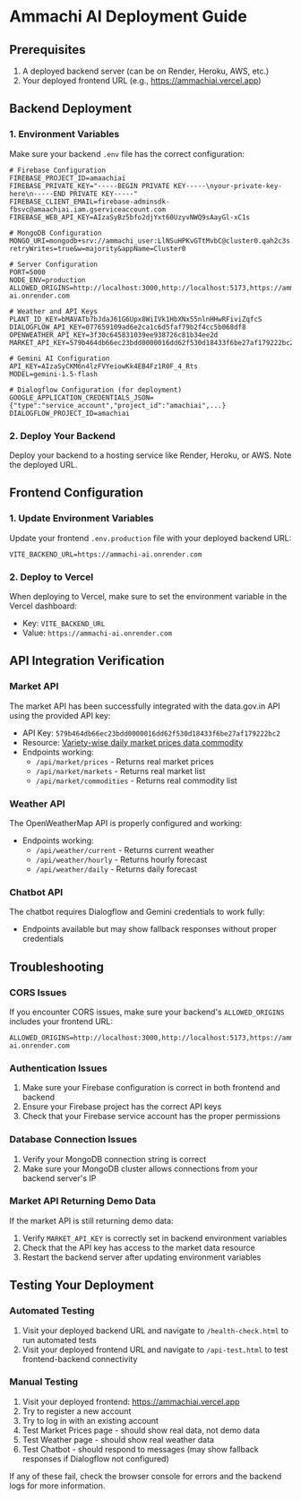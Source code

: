 # Ammachi AI Deployment Guide

## Prerequisites
1. A deployed backend server (can be on Render, Heroku, AWS, etc.)
2. Your deployed frontend URL (e.g., https://ammachiai.vercel.app)

## Backend Deployment

### 1. Environment Variables
Make sure your backend `.env` file has the correct configuration:

```
# Firebase Configuration
FIREBASE_PROJECT_ID=amaachiai
FIREBASE_PRIVATE_KEY="-----BEGIN PRIVATE KEY-----\nyour-private-key-here\n-----END PRIVATE KEY-----"
FIREBASE_CLIENT_EMAIL=firebase-adminsdk-fbsvc@amaachiai.iam.gserviceaccount.com
FIREBASE_WEB_API_KEY=AIzaSyBz5bfo2djYxt60UzyvNWQ9sAayGl-xC1s

# MongoDB Configuration
MONGO_URI=mongodb+srv://ammachi_user:LlNSuHPKvGTtMvbC@cluster0.qah2c3s.mongodb.net/ammachi_ai?retryWrites=true&w=majority&appName=Cluster0

# Server Configuration
PORT=5000
NODE_ENV=production
ALLOWED_ORIGINS=http://localhost:3000,http://localhost:5173,https://ammachiai.vercel.app,https://ammachi-ai.onrender.com

# Weather and API Keys
PLANT_ID_KEY=bMAVATb7bJdaJ61G6Upx8WiIVk1HbXNx55nlnHHwRFiviZqfcS
DIALOGFLOW_API_KEY=077659109ad6e2ca1c6d5faf79b2f4cc5b068df8
OPENWEATHER_API_KEY=3f30c645831039ee938726c81b34ee2d
MARKET_API_KEY=579b464db66ec23bdd0000016dd62f530d18433f6be27af179222bc2

# Gemini AI Configuration
API_KEY=AIzaSyCKM6n4lzFVYeiowKk4EB4Fz1R0F_4_Rts
MODEL=gemini-1.5-flash

# Dialogflow Configuration (for deployment)
GOOGLE_APPLICATION_CREDENTIALS_JSON={"type":"service_account","project_id":"amachiai",...}
DIALOGFLOW_PROJECT_ID=amachiai
```

### 2. Deploy Your Backend
Deploy your backend to a hosting service like Render, Heroku, or AWS. Note the deployed URL.

## Frontend Configuration

### 1. Update Environment Variables
Update your frontend `.env.production` file with your deployed backend URL:

```
VITE_BACKEND_URL=https://ammachi-ai.onrender.com
```

### 2. Deploy to Vercel
When deploying to Vercel, make sure to set the environment variable in the Vercel dashboard:
- Key: `VITE_BACKEND_URL`
- Value: `https://ammachi-ai.onrender.com`

## API Integration Verification

### Market API
The market API has been successfully integrated with the data.gov.in API using the provided API key:
- API Key: `579b464db66ec23bdd0000016dd62f530d18433f6be27af179222bc2`
- Resource: [Variety-wise daily market prices data commodity](https://www.data.gov.in/resource/variety-wise-daily-market-prices-data-commodity)
- Endpoints working:
  - `/api/market/prices` - Returns real market prices
  - `/api/market/markets` - Returns real market list
  - `/api/market/commodities` - Returns real commodity list

### Weather API
The OpenWeatherMap API is properly configured and working:
- Endpoints working:
  - `/api/weather/current` - Returns current weather
  - `/api/weather/hourly` - Returns hourly forecast
  - `/api/weather/daily` - Returns daily forecast

### Chatbot API
The chatbot requires Dialogflow and Gemini credentials to work fully:
- Endpoints available but may show fallback responses without proper credentials

## Troubleshooting

### CORS Issues
If you encounter CORS issues, make sure your backend's `ALLOWED_ORIGINS` includes your frontend URL:
```
ALLOWED_ORIGINS=http://localhost:3000,http://localhost:5173,https://ammachiai.vercel.app,https://ammachi-ai.onrender.com
```

### Authentication Issues
1. Make sure your Firebase configuration is correct in both frontend and backend
2. Ensure your Firebase project has the correct API keys
3. Check that your Firebase service account has the proper permissions

### Database Connection Issues
1. Verify your MongoDB connection string is correct
2. Make sure your MongoDB cluster allows connections from your backend server's IP

### Market API Returning Demo Data
If the market API is still returning demo data:
1. Verify `MARKET_API_KEY` is correctly set in backend environment variables
2. Check that the API key has access to the market data resource
3. Restart the backend server after updating environment variables

## Testing Your Deployment

### Automated Testing
1. Visit your deployed backend URL and navigate to `/health-check.html` to run automated tests
2. Visit your deployed frontend URL and navigate to `/api-test.html` to test frontend-backend connectivity

### Manual Testing
1. Visit your deployed frontend: https://ammachiai.vercel.app
2. Try to register a new account
3. Try to log in with an existing account
4. Test Market Prices page - should show real data, not demo data
5. Test Weather page - should show real weather data
6. Test Chatbot - should respond to messages (may show fallback responses if Dialogflow not configured)

If any of these fail, check the browser console for errors and the backend logs for more information.